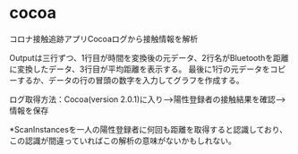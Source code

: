 # cocoa
コロナ接触追跡アプリCocoaログから接触情報を解析

Outputは三行ずつ、1行目が時間を変換後の元データ、2行名がBluetoothを距離に変換したデータ、3行目が平均距離を表示する。
最後に1行の元データをコピーするか、データの行の冒頭の数字を入力してグラフを作成する。

ログ取得方法：Cocoa(version 2.0.1)に入り-->陽性登録者の接触結果を確認-->情報を保存

*ScanInstancesを一人の陽性登録者に何回も距離を取得すると認識しており、この認識が間違っていればこの解析の意味がないかもしれない。
